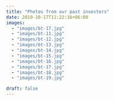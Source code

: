 ```yaml
---
title: "Photos from our past investors"
date: 2019-10-17T11:22:16+06:00
images: 
  - "images/bt-17.jpg"
  - "images/bt-11.jpg"
  - "images/bt-12.jpg"
  - "images/bt-13.jpg"
  - "images/bt-14.jpg"
  - "images/bt-15.jpg"
  - "images/bt-16.jpg"
  - "images/bt-17.jpg"
  - "images/bt-18.jpg"
  - "images/bt-19.jpg"

draft: false
---
```

